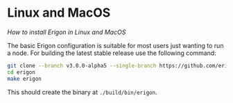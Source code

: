 # Linux and MacOS
*How to install Erigon in Linux and MacOS*

The basic Erigon configuration is suitable for most users just wanting to run a node. For building the latest stable release use the following command:

```bash
git clone --branch v3.0.0-alpha5 --single-branch https://github.com/erigontech/erigon.git
cd erigon
make erigon
```

This should create the binary at `./build/bin/erigon`.